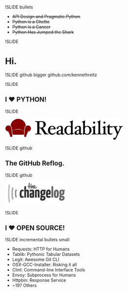 !SLIDE bullets

* <s>API Design and Pragmatic Python</s>
* <s>Python is a Ghetto</s>
* <s>Python is a Cancer</s>
* <s>Python Has Jumped the Shark</s>

!SLIDE
# Hi.


!SLIDE github bigger
github.com/kennethreitz

!SLIDE

## I <span class='red'>♥</span> PYTHON!

!SLIDE

![Readability™](ext/readability.png)

!SLIDE github

## The GitHub Reflog.

!SLIDE github

![The Changelog](ext/changelog.png)

!SLIDE

## I <span class='red'>♥</span> OPEN SOURCE!

!SLIDE incremental bullets small

* Requests: HTTP for Humans
* Tablib: Pythonic Tabular Datasets
* Legit: Awesome Git CLI
* OSX-GCC-Installer: Risking it all
* Clint: Command-line Interface Tools
* Envoy: Subprocess for Humans
* Httpbin: Response Service
* ~197 Others
